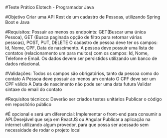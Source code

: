 #Teste Prático Elotech - Programador Java

#Objetivo
Criar uma API Rest de um cadastro de Pessoas, utilizando Spring Boot e Java


#Requisitos:
Possuir ao menos os endpoints: GET(Buscar uma única Pessoa), GET (Busca paginada opção de filtro para retornar várias pessoas), POST, PUT, DELETE
O cadastro de pessoa deve ter os campos: Id, Nome, CPF, Data de nascimento.
A pessoa deve possuir uma lista de contatos (relacionamento um para muitos) com os campos: Id, Nome, Telefone e Email.
Os dados devem ser persistidos utilizando um banco de dados relacional.


#Validações:
Todos os campos são obrigatórios, tanto da pessoa como do contato
A Pessoa deve possuir ao menos um contato
O CPF deve ser um CPF válido
A Data de nascimento não pode ser uma data futura
Validar sintaxe do email do contato

#Requisitos técnicos:
Deverão ser criados testes unitários
Publicar o código em repositório público

#É opcional e será um diferencial:
Implementar o front-end para consumir a API.Desejável que seja em ReactJS ou Angular
Publicar a aplicação na internet utilizando algum provedor, para que possa ser acessado sem necessidade de rodar o projeto local
